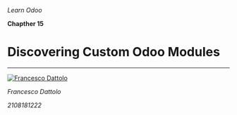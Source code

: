 *Learn Odoo*

**Chapther 15**

# Discovering Custom Odoo Modules


---

[![Francesco Dattolo](https://i0.wp.com/www.francescodattolo.it/wp-content/uploads/2019/09/cropped-francescodattolo-free_hand-logo-1.png)](https://francescodattolo.it)

*Francesco Dattolo*

*2108181222*